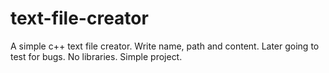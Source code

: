# text-file-creator
A simple c++ text file creator.
Write name, path and content.
Later going to test for bugs.
No libraries. Simple project.

